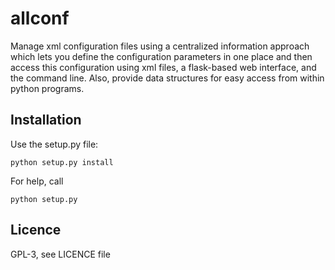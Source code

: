 allconf
=======

Manage xml configuration files using a centralized information approach which
lets you define the configuration parameters in one place and then access this
configuration using xml files, a flask-based web interface, and the command
line. Also, provide data structures for easy access from within python
programs.

Installation
------------

Use the setup.py file:

    python setup.py install

For help, call

    python setup.py

Licence
-------

GPL-3, see LICENCE file
